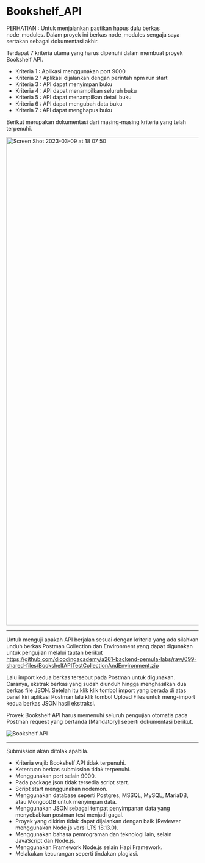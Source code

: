 # Bookshelf_API

PERHATIAN : Untuk menjalankan pastikan hapus dulu berkas node_modules. Dalam proyek ini berkas node_modules sengaja saya sertakan sebagai dokumentasi akhir.

Terdapat 7 kriteria utama yang harus dipenuhi dalam membuat proyek Bookshelf API.
- Kriteria 1 : Aplikasi menggunakan port 9000
- Kriteria 2 : Aplikasi dijalankan dengan perintah npm run start
- Kriteria 3 : API dapat menyimpan buku 
- Kriteria 4 : API dapat menampilkan seluruh buku
- Kriteria 5 : API dapat menampilkan detail buku
- Kriteria 6 : API dapat mengubah data buku
- Kriteria 7 : API dapat menghapus buku

Berikut merupakan dokumentasi dari masing-masing kriteria yang telah terpenuhi.

<img width="1280" alt="Screen Shot 2023-03-09 at 18 07 50" src="https://user-images.githubusercontent.com/114632917/224011945-7b6562f7-afcb-48d4-86d6-10baf490e2d4.png">

---------------------------------------------------------------------------------------------------------------------------------------
Untuk menguji apakah API berjalan sesuai dengan kriteria yang ada silahkan unduh berkas Postman Collection dan Environment yang dapat digunakan untuk pengujian melalui tautan berikut https://github.com/dicodingacademy/a261-backend-pemula-labs/raw/099-shared-files/BookshelfAPITestCollectionAndEnvironment.zip 

Lalu import kedua berkas tersebut pada Postman untuk digunakan. Caranya, ekstrak berkas yang sudah diunduh hingga menghasilkan dua berkas file JSON. Setelah itu klik klik tombol import yang berada di atas panel kiri aplikasi Postman lalu klik tombol Upload Files untuk meng-import kedua berkas JSON hasil ekstraksi. 

Proyek Bookshelf API harus memenuhi seluruh pengujian otomatis pada Postman request yang bertanda [Mandatory] seperti dokumentasi berikut.

![Bookshelf API](https://user-images.githubusercontent.com/114632917/224010810-f799a158-0665-46ce-b930-9d61993b63c0.jpeg)

---------------------------------------------------------------------------------------------------------------------------------------
Submission akan ditolak apabila.
- Kriteria wajib Bookshelf API tidak terpenuhi.
- Ketentuan berkas submission tidak terpenuhi.
- Menggunakan port selain 9000.
- Pada package.json tidak tersedia script start.
- Script start menggunakan nodemon.
- Menggunakan database seperti Postgres, MSSQL, MySQL, MariaDB, atau MongooDB untuk menyimpan data.
- Menggunakan JSON sebagai tempat penyimpanan data yang menyebabkan postman test menjadi gagal.
- Proyek yang dikirim tidak dapat dijalankan dengan baik (Reviewer menggunakan Node.js versi LTS 18.13.0).
- Menggunakan bahasa pemrograman dan teknologi lain, selain JavaScript dan Node.js.
- Menggunakan Framework Node.js selain Hapi Framework.
- Melakukan kecurangan seperti tindakan plagiasi.
